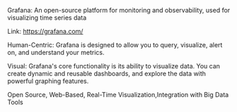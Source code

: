 Grafana: An open-source platform for monitoring and observability, used for visualizing time series data

Link: https://grafana.com/

Human-Centric: Grafana is designed to allow you to query, visualize, alert on, and understand your metrics.

Visual: Grafana's core functionality is its ability to visualize data. You can create dynamic and reusable dashboards, and explore the data with powerful graphing features.

Open Source, Web-Based, Real-Time Visualization,Integration with Big Data Tools